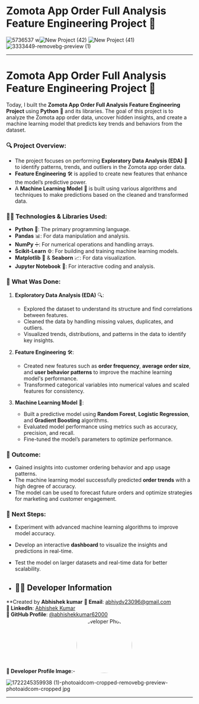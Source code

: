 # Zomota App Order Full Analysis Feature Engineering Project 🚀
![5736537](https://github.com/user-attachments/assets/176e0d8b-b8f4-41cf-81e5-4dfff493b0da)
w![New Project (42)](https://github.com/user-attachments/assets/f79fc33f-93cb-4c19-8a15-905ab436f2f3)
![New Project (41)](https://github.com/user-attachments/assets/64e0cff6-72e9-4e09-8614-1b9ac6b540d9)
![3333449-removebg-preview (1)](https://github.com/user-attachments/assets/43a01419-1c0a-4f16-9028-53b8b723eede)

---

# Zomota App Order Full Analysis Feature Engineering Project 🚀

Today, I built the **Zomota App Order Full Analysis Feature Engineering Project** using **Python** 🐍 and its libraries. The goal of this project is to analyze the Zomota app order data, uncover hidden insights, and create a machine learning model that predicts key trends and behaviors from the dataset.

### 🔍 **Project Overview:**
- The project focuses on performing **Exploratory Data Analysis (EDA)** 🔎 to identify patterns, trends, and outliers in the Zomota app order data.
- **Feature Engineering** 🛠️ is applied to create new features that enhance the model’s predictive power.
- A **Machine Learning Model** 🤖 is built using various algorithms and techniques to make predictions based on the cleaned and transformed data.

### 🧑‍💻 **Technologies & Libraries Used:**
- **Python** 🐍: The primary programming language.
- **Pandas** 📊: For data manipulation and analysis.
- **NumPy** ➗: For numerical operations and handling arrays.
- **Scikit-Learn** ⚙️: For building and training machine learning models.
- **Matplotlib** 🎨 & **Seaborn** 📈: For data visualization.
- **Jupyter Notebook** 📓: For interactive coding and analysis.

### 🧠 **What Was Done:**
1. **Exploratory Data Analysis (EDA)** 🔍: 
   - Explored the dataset to understand its structure and find correlations between features.
   - Cleaned the data by handling missing values, duplicates, and outliers.
   - Visualized trends, distributions, and patterns in the data to identify key insights.
  
2. **Feature Engineering** 🛠️: 
   - Created new features such as **order frequency**, **average order size**, and **user behavior patterns** to improve the machine learning model's performance.
   - Transformed categorical variables into numerical values and scaled features for consistency.

3. **Machine Learning Model** 🤖: 
   - Built a predictive model using **Random Forest**, **Logistic Regression**, and **Gradient Boosting** algorithms.
   - Evaluated model performance using metrics such as accuracy, precision, and recall.
   - Fine-tuned the model’s parameters to optimize performance.

### 🚀 **Outcome:**
- Gained insights into customer ordering behavior and app usage patterns.
- The machine learning model successfully predicted **order trends** with a high degree of accuracy.
- The model can be used to forecast future orders and optimize strategies for marketing and customer engagement.

### 📌 **Next Steps:**
- Experiment with advanced machine learning algorithms to improve model accuracy.
- Develop an interactive **dashboard** to visualize the insights and predictions in real-time.
- Test the model on larger datasets and real-time data for better scalability.

- ## 👨‍💻 Developer Information
**Created by **Abhishek kumar** 
**📧 Email**: [abhiydv23096@gmail.com](mailto:abhiydv23096@gmail.com)  
**🔗 LinkedIn**: [Abhishek Kumar](https://www.linkedin.com/in/abhishek-kumar-70a69829a/)  
**🐙 GitHub Profile**: [@abhishekkumar62000](https://github.com/abhishekkumar62000)  
**📸 Developer Profile Image**:- <img src="![1722245359938 (1)-photoaidcom-cropped-removebg-preview-photoaidcom-cropped jpg](https://github.com/user-attachments/assets/31ddd1bd-ccd9-46a4-921b-139d381f6f01)" width="150" height="150" style="border-radius: 50%;" alt="Developer Photo">

![1722245359938 (1)-photoaidcom-cropped-removebg-preview-photoaidcom-cropped jpg](https://github.com/user-attachments/assets/31ddd1bd-ccd9-46a4-921b-139d381f6f01)

---
